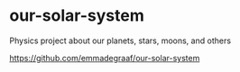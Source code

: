 # our-solar-system
Physics project about our planets, stars, moons, and others


https://github.com/emmadegraaf/our-solar-system

